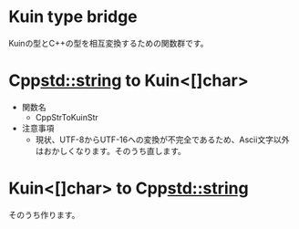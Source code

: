 # Kuin type bridge
Kuinの型とC++の型を相互変換するための関数群です。

# Cpp<std::string> to Kuin<[]char>
- 関数名
  - CppStrToKuinStr
- 注意事項
  - 現状、UTF-8からUTF-16への変換が不完全であるため、Ascii文字以外はおかしくなります。そのうち直します。

# Kuin<[]char> to Cpp<std::string>
そのうち作ります。
